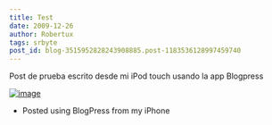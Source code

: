 ```yaml
---
title: Test
date: 2009-12-26
author: Robertux
tags: srbyte
post_id: blog-3515952828243908885.post-1183536128997459740
---
```


Post de prueba escrito desde mi iPod touch usando la app Blogpress

[![image](http://lh6.ggpht.com/_jH77WNrMVRA/Szau_u1RLzI/AAAAAAAAIEQ/8JN0pPv7FfA/s288/iphone_photo.jpg)](http://picasaweb.google.com/BlendBoy/SrByte?authkey=Gv1sRgCJiGssqPzbSAOQ#5419711611513417522)
- Posted using BlogPress from my iPhone